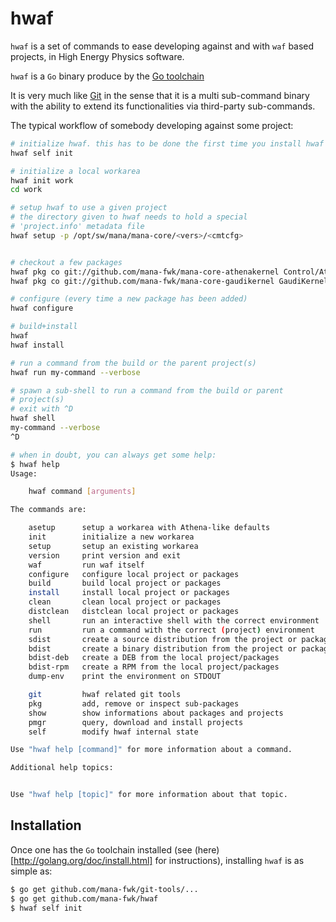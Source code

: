 hwaf
====

``hwaf`` is a set of commands to ease developing against and with
``waf`` based projects, in High Energy Physics software.

``hwaf`` is a ``Go`` binary produce by the [Go toolchain](http://golang.org)

It is very much like [Git](https://github.com/git) in the sense that
it is a multi sub-command binary with the ability to extend its
functionalities via third-party sub-commands.

The typical workflow of somebody developing against some project:

```sh
# initialize hwaf. this has to be done the first time you install hwaf
hwaf self init

# initialize a local workarea
hwaf init work
cd work

# setup hwaf to use a given project
# the directory given to hwaf needs to hold a special
# 'project.info' metadata file
hwaf setup -p /opt/sw/mana/mana-core/<vers>/<cmtcfg>


# checkout a few packages
hwaf pkg co git://github.com/mana-fwk/mana-core-athenakernel Control/AthenaKernel
hwaf pkg co git://github.com/mana-fwk/mana-core-gaudikernel GaudiKernel

# configure (every time a new package has been added)
hwaf configure

# build+install
hwaf
hwaf install

# run a command from the build or the parent project(s)
hwaf run my-command --verbose

# spawn a sub-shell to run a command from the build or parent
# project(s)
# exit with ^D
hwaf shell
my-command --verbose
^D

# when in doubt, you can always get some help:
$ hwaf help
Usage:

	hwaf command [arguments]

The commands are:

    asetup      setup a workarea with Athena-like defaults
    init        initialize a new workarea
    setup       setup an existing workarea
    version     print version and exit
    waf         run waf itself
    configure   configure local project or packages
    build       build local project or packages
    install     install local project or packages
    clean       clean local project or packages
    distclean   distclean local project or packages
    shell       run an interactive shell with the correct environment
    run         run a command with the correct (project) environment
    sdist       create a source distribution from the project or packages
    bdist       create a binary distribution from the project or packages
    bdist-deb   create a DEB from the local project/packages
    bdist-rpm   create a RPM from the local project/packages
    dump-env    print the environment on STDOUT

    git         hwaf related git tools
    pkg         add, remove or inspect sub-packages
    show        show informations about packages and projects
    pmgr        query, download and install projects
    self        modify hwaf internal state

Use "hwaf help [command]" for more information about a command.

Additional help topics:


Use "hwaf help [topic]" for more information about that topic.
```


## Installation

Once one has the ``Go`` toolchain installed (see
(here)[http://golang.org/doc/install.html] for instructions),
installing ``hwaf`` is as simple as:

```sh
$ go get github.com/mana-fwk/git-tools/...
$ go get github.com/mana-fwk/hwaf
$ hwaf self init
```


